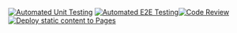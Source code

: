 [![Automated Unit Testing](https://github.com/Pgarza-dev/social-media-client/actions/workflows/automated-testing.yml/badge.svg)](https://github.com/Pgarza-dev/social-media-client/actions/workflows/automated-testing.yml)
[![Automated E2E Testing](https://github.com/Pgarza-dev/social-media-client/actions/workflows/E2E-TEST.yml/badge.svg)](https://github.com/Pgarza-dev/social-media-client/actions/workflows/E2E-TEST.yml)[![Code Review](https://github.com/Pgarza-dev/social-media-client/actions/workflows/gpt.yml/badge.svg)](https://github.com/Pgarza-dev/social-media-client/actions/workflows/gpt.yml)[![Deploy static content to Pages](https://github.com/Pgarza-dev/social-media-client/actions/workflows/pages.yml/badge.svg)](https://github.com/Pgarza-dev/social-media-client/actions/workflows/pages.yml)
